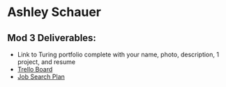 # Ashley Schauer

## Mod 3 Deliverables:

* Link to Turing portfolio complete with your name, photo, description, 1 project, and resume
* [Trello Board](https://trello.com/b/QSN4EJOH/job-search)
* [Job Search Plan](https://gist.github.com/AELSchauer/75b69403fade6a3c86363ccb74b5e8fe)
